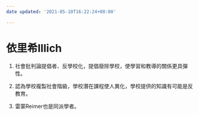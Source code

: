 ```yaml
---
date updated: '2021-05-10T16:22:24+08:00'

---
```


# 依里希Illich

1.  社會批判論提倡者、反學校化，提倡廢除學校，使學習和教導的關係更具彈性。

2.  認為學校複製社會階級，學校潛在課程使人異化，學校提供的知識有可能是反教育。

3.  雷蒙Reimer也是同派學者。
